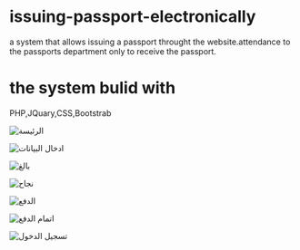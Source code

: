 # issuing-passport-electronically
a system that allows issuing a passport throught the website.attendance to the passports department only to receive the passport.

# the system bulid with
PHP,JQuary,CSS,Bootstrab


![الرئيسة](https://user-images.githubusercontent.com/76250695/111905297-f14dd900-8a5b-11eb-8655-d11e4b65eba9.png)

![ادخال البيانات](https://user-images.githubusercontent.com/76250695/111905293-ef841580-8a5b-11eb-9cc4-ae8a91cf5ad4.png)

![بالغ](https://user-images.githubusercontent.com/76250695/111905281-e85d0780-8a5b-11eb-963f-1532bde43647.png)



![نجاح](https://user-images.githubusercontent.com/76250695/111905290-edba5200-8a5b-11eb-9062-6777d777969d.png)

![الدفع](https://user-images.githubusercontent.com/76250695/111905296-f0b54280-8a5b-11eb-86e5-1e548c580576.png)

![اتمام الدفع](https://user-images.githubusercontent.com/76250695/111905292-eeeb7f00-8a5b-11eb-8754-a363be39594c.png)


![تسجيل الدخول](https://user-images.githubusercontent.com/76250695/111905285-ebf08e80-8a5b-11eb-9846-f64acee77bb8.png)
